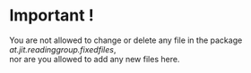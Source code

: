 # Important !

You are not allowed to change or delete any file in the package *at.jit.readinggroup.fixedfiles*,  
nor are you allowed to add any new files here.